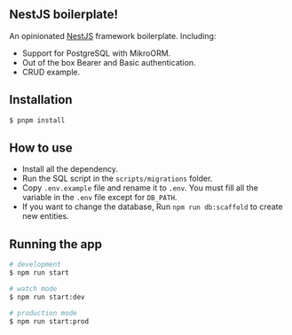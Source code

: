## NestJS boilerplate!

An opinionated [NestJS](https://github.com/nestjs/nest) framework boilerplate. Including:

- Support for PostgreSQL with MikroORM.
- Out of the box Bearer and Basic authentication.
- CRUD example.

## Installation

```bash
$ pnpm install
```

## How to use

- Install all the dependency.
- Run the SQL script in the ``scripts/migrations`` folder.
- Copy ``.env.example`` file and rename it to ``.env``. You must fill all the variable in the ``.env`` file except for ``DB_PATH``.
- If you want to change the database, Run ``npm run db:scaffold`` to create new entities.

## Running the app

```bash
# development
$ npm run start

# watch mode
$ npm run start:dev

# production mode
$ npm run start:prod
```
